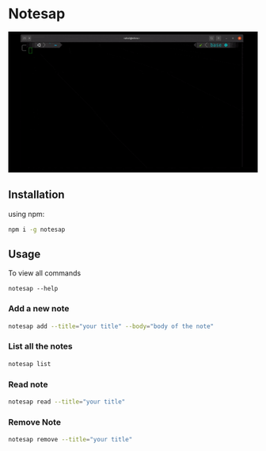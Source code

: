 # Notesap

![videos](videos/notesap.gif)

## Installation
using npm: 

```bash
npm i -g notesap
```

## Usage

To view all commands
```
notesap --help
```

### Add a new note
```bash
notesap add --title="your title" --body="body of the note"
```

### List all the notes
```bash
notesap list
```

### Read note
```bash
notesap read --title="your title"
```

### Remove Note
```bash
notesap remove --title="your title"
```




